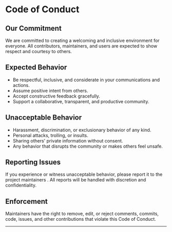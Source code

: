 # Code of Conduct

## Our Commitment

We are committed to creating a welcoming and inclusive environment for everyone. All contributors, maintainers, and users are expected to show respect and courtesy to others.

## Expected Behavior

- Be respectful, inclusive, and considerate in your communications and actions.
- Assume positive intent from others.
- Accept constructive feedback gracefully.
- Support a collaborative, transparent, and productive community.

## Unacceptable Behavior

- Harassment, discrimination, or exclusionary behavior of any kind.
- Personal attacks, trolling, or insults.
- Sharing others' private information without consent.
- Any behavior that disrupts the community or makes others feel unsafe.

## Reporting Issues

If you experience or witness unacceptable behavior, please report it to the project maintainers . All reports will be handled with discretion and confidentiality.

## Enforcement

Maintainers have the right to remove, edit, or reject comments, commits, code, issues, and other contributions that violate this Code of Conduct.

---


